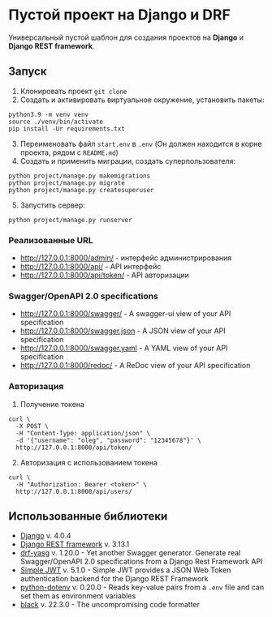 # Пустой проект на Django и DRF

Универсальный пустой шаблон для создания проектов на **Django** и **Django REST framework**.

## Запуск

1. Клонировать проект `git clone`
2. Создать и активировать виртуальное окружение, установить пакеты:
```shell
python3.9 -m venv venv
source ./venv/bin/activate
pip install -Ur requirements.txt
```
3. Переименовать файл `start.env` в `.env` (Он должен находится в корне проекта, рядом с `README.md`)
4. Создать и применить миграции, создать суперпользователя:
```shell
python project/manage.py makemigrations
python project/manage.py migrate
python project/manage.py createsuperuser
```
5. Запустить сервер:
```shell
python project/manage.py runserver
```

### Реализованные URL

- <http://127.0.0.1:8000/admin/> - интерфейс администрирования
- <http://127.0.0.1:8000/api/> - API интерфейс
- <http://127.0.0.1:8000/api/token/> - API авторизации

### Swagger/OpenAPI 2.0 specifications

- <http://127.0.0.1:8000/swagger/> - A swagger-ui view of your API specification 
- <http://127.0.0.1:8000/swagger.json> - A JSON view of your API specification 
- <http://127.0.0.1:8000/swagger.yaml> - A YAML view of your API specification
- <http://127.0.0.1:8000/redoc/> - A ReDoc view of your API specification 

### Авторизация

1. Получение токена
```shell
curl \
  -X POST \
  -H "Content-Type: application/json" \
  -d '{"username": "oleg", "password": "12345678"}' \
  http://127.0.0.1:8000/api/token/
```
2. Авторизация с использованием токена
```shell
curl \
  -H "Authorization: Bearer <token>" \
  http://127.0.0.1:8000/api/users/
```

## Использованные библиотеки

- [Django](https://www.djangoproject.com/) v. 4.0.4
- [Django REST framework](https://www.django-rest-framework.org/) v. 3.13.1
- [drf-yasg](https://drf-yasg.readthedocs.io/en/stable/) v. 1.20.0 - Yet another Swagger generator. Generate real Swagger/OpenAPI 2.0 specifications from a Django Rest Framework API
- [Simple JWT](https://django-rest-framework-simplejwt.readthedocs.io/en/latest/) v. 5.1.0 - Simple JWT provides a JSON Web Token authentication backend for the Django REST Framework
- [python-dotenv](https://pypi.org/project/python-dotenv/) v. 0.20.0 - Reads key-value pairs from a `.env` file and can set them as environment variables
- [black](https://black.readthedocs.io/en/stable/) v. 22.3.0 - The uncompromising code formatter
 